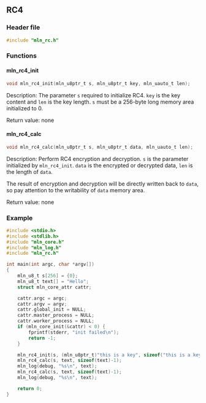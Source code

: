 ## RC4



### Header file

```c
#include "mln_rc.h"
```



### Functions



#### mln_rc4_init

```c
void mln_rc4_init(mln_u8ptr_t s, mln_u8ptr_t key, mln_uauto_t len);
```

Description: The parameter `s` required to initialize RC4. `key` is the key content and `len` is the key length. `s` must be a 256-byte long memory area initialized to 0.

Return value: none



#### mln_rc4_calc

```c
void mln_rc4_calc(mln_u8ptr_t s, mln_u8ptr_t data, mln_uauto_t len);
```

Description: Perform RC4 encryption and decryption. `s` is the parameter initialized by `mln_rc4_init`. `data` is the encrypted or decrypted data, `len` is the length of `data`.

The result of encryption and decryption will be directly written back to `data`, so pay attention to the writability of `data` memory area.

Return value: none



### Example

```c
#include <stdio.h>
#include <stdlib.h>
#include "mln_core.h"
#include "mln_log.h"
#include "mln_rc.h"

int main(int argc, char *argv[])
{
    mln_u8_t s[256] = {0};
    mln_u8_t text[] = "Hello";
    struct mln_core_attr cattr;

    cattr.argc = argc;
    cattr.argv = argv;
    cattr.global_init = NULL;
    cattr.master_process = NULL;
    cattr.worker_process = NULL;
    if (mln_core_init(&cattr) < 0) {
        fprintf(stderr, "init failed\n");
        return -1;
    }

    mln_rc4_init(s, (mln_u8ptr_t)"this is a key", sizeof("this is a key")-1);
    mln_rc4_calc(s, text, sizeof(text)-1);
    mln_log(debug, "%s\n", text);
    mln_rc4_calc(s, text, sizeof(text)-1);
    mln_log(debug, "%s\n", text);

    return 0;
}
```

